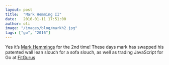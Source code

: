 ```yaml
---
layout: post
title:  "Mark Hemming II"
date:   2016-01-11 17:51:00
author: oli
image: "/images/blog/markh2.jpg"
tags: ["go", "2016"]
---
```

Yes it’s [Mark Hemmings](http://twitter.com/mhemmings) for the 2nd time!  These days mark has swapped his patented wall lean slouch for a sofa slouch, as well as trading JavaScript for Go at [FitGurus](https://gymplanapp.com/)